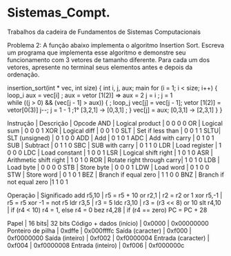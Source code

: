 # Sistemas_Compt.
Trabalhos da cadeira de Fundamentos de Sistemas Computacionais


Problema 2: A função abaixo implementa o algoritmo Insertion Sort.
 Escreva um programa que implementa esse algoritmo e demonstre seu funcionamento  com 3 vetores de tamanho diferente. Para cada um dos vetores,
 apresente no terminal seus elementos antes e depois da ordenação.

insertion_sort(int * vec, int size) {
    int i, j, aux; main
    for (i = 1; i < size; i++) { loop_i
        aux = vec[i]    ; aux = vetor [1(2)] => aux = 2
        j = i           ; j = 1  
        while ((j > 0) && (vec[j - 1] > aux)) { ; loop_j
            vec[j] = vec[j - 1]; vetor [1(2)] = vetor[0(3)]
            j--; j = 1 - 1
            ;1° [3,2,1] -> [0,3,1] 
            ; 
        }
        vec[j] = aux; [0,3,1] -> [2,3,1]
    }
}



Instrução | Descrição           | Opcode
AND | Logical product           | 0 0 0 0
OR  | Logical sum               | 0 0 0 1 
XOR | Logical diff              | 0 0 1 0 
SLT | Set if less than          | 0 0 1 1 
SLTU| SLT (unsigned)            | 0 1 0 0 
ADD | Add                       | 0 1 0 1 
ADC | Add with carry            | 0 1 0 1 
SUB | Subtract                  | 0 1 1 0 
SBC | SUB with carry            | 0 1 1 0 
LDR | Load register             | 1 0 0 0 
LDC | Load constant             | 1 0 0 1 
LSR | Logical shift right       | 1 0 1 0 
ASR | Arithmetic shift right    | 1 0 1 0 
ROR | Rotate right through carry| 1 0 1 0 
LDB | Load byte                 | 0 0 0 0 
STB | Store byte                | 0 0 0 1 
LDW | Load word                 | 0 1 0 0 
STW | Store word                | 0 1 0 1 
BEZ | Branch if equal zero      | 1 1 0 0 
BNZ | Branch if not equal zero  |1 1 0 1 





Operação    | Significado
add r5,10   | r5 = r5 + 10
or r2,1     | r2 = r2 or 1
xor r5,-1   | r5 = r5 xor -1 = not r5
ldr r3,5    | r3 = 5
ldc r3,10   | r3 = (r3 << 8) or 10
slt r4,10   | if (r4 < 10) r4 = 1, else r4 = 0
bez r4,28   | if (r4 == zero) PC = PC + 28



Papel                   | 16 bits| 32 bits
Código + dados (início) | 0x0000 | 0x00000000
Ponteiro de pilha       | 0xdffe | 0x000ffffc
Saída (caracter)        | 0xf000 | 0xf0000000
Saída (inteiro)         | 0xf002 | 0xf0000004
Entrada (caracter)      | 0xf004 | 0xf0000008
Entrada (inteiro)       | 0xf006 | 0xf000000c










